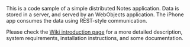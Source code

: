 This is a code sample of a simple distributed Notes application. Data is stored in a server, and served by an WebObjects application. The iPhone app consumes the data using REST-style communication.

Please check the [Wiki introduction page](http://code.google.com/p/rest-notes/wiki/Introduction) for a more detailed description, system requirements, installation instructions, and some documentation.
